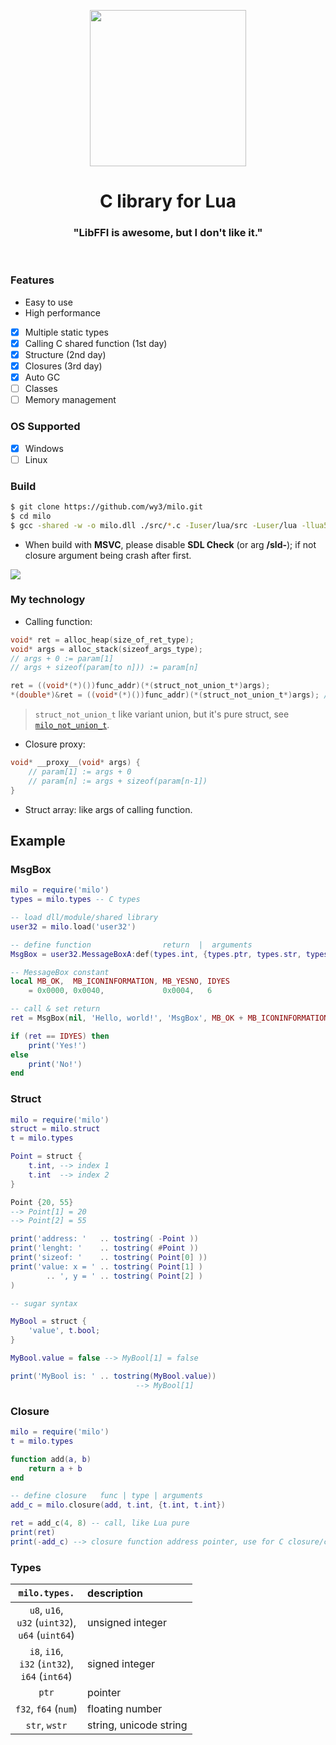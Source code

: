 <p>
    <p align="center">
        <img src="https://i.imgur.com/ilAiPVd.png" width="250">
    </p>
    <h1 align="center">C library for Lua</h1>
    <h3 align="center">"LibFFI is awesome, but I don't like it."</h3>
    <br>
</p>

### Features
- Easy to use
- High performance
- [x] Multiple static types
- [x] Calling C shared function (1st day)
- [x] Structure (2nd day)
- [x] Closures (3rd day)
- [x] Auto GC
- [ ] Classes
- [ ] Memory management

### OS Supported
- [x] Windows
- [ ] Linux

### Build

```bash
$ git clone https://github.com/wy3/milo.git
$ cd milo
$ gcc -shared -w -o milo.dll ./src/*.c -Iuser/lua/src -Luser/lua -llua53
```

- When build with **MSVC**, please disable **SDL Check** (or arg **/sld-**); if not closure argument being crash after first.

<img src="https://i.imgur.com/zb2ogcQ.png">

### My technology

- Calling function:

```c
void* ret = alloc_heap(size_of_ret_type);
void* args = alloc_stack(sizeof_args_type);
// args + 0 := param[1]
// args + sizeof(param[to n])) := param[n]

ret = ((void*(*)())func_addr)(*(struct_not_union_t*)args);
*(double*)&ret = ((void*(*)())func_addr)(*(struct_not_union_t*)args); // double
```

> `struct_not_union_t` like variant union, but it's pure struct, see [`milo_not_union_t`](https://github.com/wy3/milo/blob/master/src/types.h#L57).

- Closure proxy:

```c
void* __proxy__(void* args) {
    // param[1] := args + 0
    // param[n] := args + sizeof(param[n-1])
}
```

- Struct array: like args of calling function.

## Example 

### MsgBox

```lua
milo = require('milo')
types = milo.types -- C types

-- load dll/module/shared library
user32 = milo.load('user32')

-- define function                return  |  arguments                                  | stdcall
MsgBox = user32.MessageBoxA:def(types.int, {types.ptr, types.str, types.str, types.uint}, true)

-- MessageBox constant
local MB_OK,  MB_ICONINFORMATION, MB_YESNO, IDYES
    = 0x0000, 0x0040,             0x0004,   6

-- call & set return
ret = MsgBox(nil, 'Hello, world!', 'MsgBox', MB_OK + MB_ICONINFORMATION + MB_YESNO)

if (ret == IDYES) then
    print('Yes!')
else
    print('No!')
end
```

### Struct

```lua
milo = require('milo')
struct = milo.struct
t = milo.types

Point = struct {
    t.int, --> index 1
    t.int  --> index 2
}

Point {20, 55} 
--> Point[1] = 20
--> Point[2] = 55

print('address: '   .. tostring( -Point ))
print('lenght: '    .. tostring( #Point ))
print('sizeof: '    .. tostring( Point[0] ))
print('value: x = ' .. tostring( Point[1] )
        .. ', y = ' .. tostring( Point[2] )
)

-- sugar syntax

MyBool = struct {
    'value', t.bool;
}

MyBool.value = false --> MyBool[1] = false

print('MyBool is: ' .. tostring(MyBool.value))
                            --> MyBool[1]
```

### Closure

```lua
milo = require('milo')
t = milo.types

function add(a, b)
    return a + b
end

-- define closure   func | type | arguments
add_c = milo.closure(add, t.int, {t.int, t.int})

ret = add_c(4, 8) -- call, like Lua pure
print(ret)
print(-add_c) --> closure function address pointer, use for C closure/callback
```

### Types

`milo.types.`| description
:---:|:---
`u8`, `u16`,<br>`u32` (`uint32`),<br>`u64` (`uint64`)| unsigned integer
`i8`, `i16`,<br>`i32` (`int32`),<br>`i64` (`int64`)| signed integer
`ptr`| pointer
`f32`, `f64` (`num`)| floating number
`str`, `wstr`| string, unicode string
